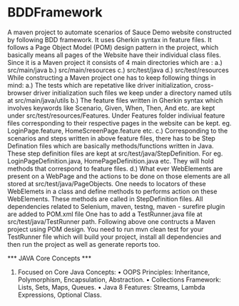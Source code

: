 # BDDFramework
A maven project to automate scenarios of Sauce Demo website constructed by following BDD framework. 
It uses Gherkin syntax in feature files. It follows a Page Object Model (POM) design pattern in the project, which basically means all pages of the Website have their individual class files. Since it is a Maven project it consists of 4 main directories  which are :
a.) src/main/java
b.) src/main/resources
c.) src/test/java
d.) src/test/resources
While constructing a Maven project one has to keep following things in mind:
a.) The tests which are repetative like driver initialization, cross-browser driver initialization such files we keep under a directory named utils at src/main/java/utils
b.) The feature files written in Gherkin syntax which involves keywords like Scenario, Given, When, Then, And etc. are kept under src/test/resources/Features. Under Features folder indiviual feature files corresponding to their respective pages in the website can be kept. eg. LoginPage.feature, HomeScreenPage.feature etc.
c.) Corresponding to the scenarios and steps written in above feature files, there has to be Step Defination files which are basically methods/functions written in Java. These step definition files are kept at src/test/java/StepDefinition. For eg. LoginPageDefinition.java, HomePageDefinition.java etc. They will hold methods that correspond to feature files.
d.) What ever WebElements are present on a WebPage and the actions to be done on those elements are all stored at src/test/java/PageObjects. One needs to locators of these WebElemets in a class and define methods to performs action on these WebElements. These methods are called in StepDefinition files.
All dependencies related to Selenium, maven, testng, maven - surefire plugin are added to POM.xml file
One has to add a TestRunner.java file at src/test/java/TestRunner path.
Following above one contructs a Maven project using POM design.
You need to run mvn clean test for your TestRunner file which will build your project, install all dependencies and then run the project as well as generate reports too.

*** JAVA Core Concepts ***
1. Focused on Core Java Concepts:
 • OOPS Principles: Inheritance, Polymorphism, Encapsulation, Abstraction.
 • Collections Framework: Lists, Sets, Maps, Queues.
 • Java 8 Features: Streams, Lambda Expressions, Optional Class.
